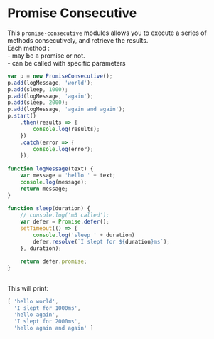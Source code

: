 # Promise Consecutive

This `promise-consecutive` modules allows you to execute a series of methods consecutively, and retrieve the results.  
Each method :  
    - may be a promise or not.  
    - can be called with specific parameters  


```javascript
var p = new PromiseConsecutive();  
p.add(logMessage, 'world');  
p.add(sleep, 1000);  
p.add(logMessage, 'again');  
p.add(sleep, 2000);  
p.add(logMessage, 'again and again');  
p.start()  
    .then(results => {  
        console.log(results);  
    })  
    .catch(error => {  
        console.log(error);  
    });   
  
function logMessage(text) {  
    var message = 'hello ' + text;  
    console.log(message);  
    return message;  
}  
  
function sleep(duration) {  
    // console.log('m3 called');  
    var defer = Promise.defer();  
    setTimeout(() => {  
        console.log('sleep ' + duration)  
        defer.resolve(`I slept for ${duration}ms`);  
    }, duration);  
  
    return defer.promise;  
}  
  
```

This will print:  

```javascript
[ 'hello world',  
  'I slept for 1000ms',  
  'hello again',  
  'I slept for 2000ms',  
  'hello again and again' ]  
```
